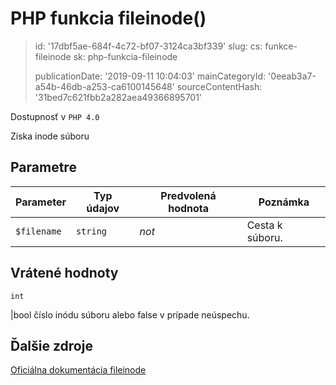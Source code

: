 PHP funkcia fileinode()
=======================

> id: '17dbf5ae-684f-4c72-bf07-3124ca3bf339'
> slug:
> 	cs: funkce-fileinode
> 	sk: php-funkcia-fileinode
> 
> publicationDate: '2019-09-11 10:04:03'
> mainCategoryId: '0eeab3a7-a54b-46db-a253-ca6100145648'
> sourceContentHash: '31bed7c621fbb2a282aea49366895701'

Dostupnosť v `PHP 4.0`

Získa inode súboru


Parametre
--------------

| Parameter | Typ údajov | Predvolená hodnota | Poznámka |
|-----|-----|-----|-----|
| `$filename` | `string` | *not* | Cesta k súboru. |


Vrátené hodnoty
----------------

`int`

|bool číslo inódu súboru alebo false v prípade neúspechu.

Ďalšie zdroje
------------

[Oficiálna dokumentácia fileinode](https://www.php.net/manual/en/function.fileinode.php)
